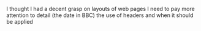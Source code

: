 I thought I had a decent grasp on layouts of web pages
I need to pay more attention to detail (the date in BBC)
the use of headers and when it should be applied